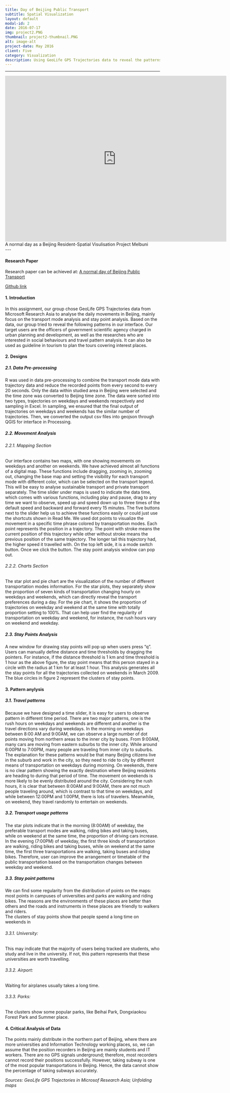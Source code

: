```yaml
---
title: Day of Beijing Public Transport
subtitle: Spatial Visualization
layout: default
modal-id: 2
date: 2016-07-17
img: project2.PNG
thumbnail: project2-thumbnail.PNG
alt: image-alt
project-date: May 2016
client: Five
category: Visualization
description: Using GeoLife GPS Trajectories data to reveal the patterns of Beijing residents movements in the temporal and spatial dimensions.</br> Thanks to team members, Haoyu Pang, Cheng Li, Kaiming Sun.
---
```


---
<iframe width="720" height="540" src="https://www.youtube.com/embed/c_u1-snYJc0" frameborder="0" allow="accelerometer; autoplay; encrypted-media; gyroscope; picture-in-picture" allowfullscreen></iframe>
<figcaption class="caption">A normal day as a Beijing Resident-Spatial Visulisation Project Melbuni</figcaption>
---

#### Research Paper
Research paper can be achieved at:
[A normal day of Beijing Public Transport](https://github.com/JoyceWufm/joycewufm.github.io/blob/master/docs/A%20Normal%20Day%20of%20Beijing%20Traffic-Spatial%20Visualisation.pdf)

[Github link](https://github.com/JoyceWufm/Spatial-visualisation)

#### 1. Introduction  

In this assignment, our group chose GeoLife GPS Trajectories data from Microsoft Research Asia to analyse the daily movements in Beijing, mainly focus on the transport mode analysis and stay point analysis. Based on the data, our group tried to reveal the following patterns in our interface. Our target users are the officers of government scientific agency charged in urban planning and development, as well as the researches who are interested in social behaviours and travel pattern analysis. It can also be used as guideline in tourism to plan the tours covering interest places.

#### 2. Designs
##### 2.1. Data Pre-processing
R was used in data pre-processing to combine the transport mode data with trajectory data and reduce the recorded points from every second to every 20 seconds. Only the data within studied area in Beijing were selected and the time zone was converted to Beijing time zone. The data were sorted into two types, trajectories on weekdays and weekends respectively and sampling in Excel. In sampling, we ensured that the final output of trajectories on weekdays and weekends has the similar number of trajectories. Then, we converted the output csv files into geojson through QGIS for interface in Processing.

##### 2.2. Movement Analysis
###### 2.2.1. Mapping Section
Our interface contains two maps, with one showing movements on weekdays and another on weekends. We have achieved almost all functions of a digital map. These functions include dragging, zooming in, zooming out, changing the base map and setting the visibility for each transport mode with different color, which can be selected on the transport legend. This will be easy to analyse sustainable transport and private transport separately. The time slider under maps is used to indicate the data time, which comes with various functions, including play and pause, drag to any time we want to observe, speed up and speed down up to three times of the default speed and backward and forward every 15 minutes. The five buttons next to the slider help us to achieve these functions easily or could just use the shortcuts shown in Read Me. We used dot points to visualize the movement in a specific time phrase colored by transportation modes. Each point represents the position in a trajectory. The point with stroke means the current position of this trajectory while other without stroke means the previous position of the same trajectory. The longer tail this trajectory had, the higher speed it travelled with. On the top left side, it is a mode switch button. Once we click the button. The stay point analysis window can pop out.
###### 2.2.2. Charts Section
The star plot and pie chart are the visualization of the number of different transportation modes information. For the star plots, they separately show the proportion of seven kinds of transportation changing hourly on weekdays and weekends, which can directly reveal the transport preferences during a day. For the pie chart, it shows the proportion of trajectories on weekday and weekend at the same time with totally proportion setting to 100%. That can help user find the regularity of transportation on weekday and weekend, for instance, the rush hours vary on weekend and weekday.
##### 2.3. Stay Points Analysis
A new window for drawing stay points will pop up when users press “q”. Users can manually define distance and time thresholds by dragging the pointers. For instance, if the distance threshold is 1 km and time threshold is 1 hour as the above figure, the stay point means that this person stayed in a circle with the radius at 1 km for at least 1 hour. This analysis generates all the stay points for all the trajectories collected on weekends in March 2009. The blue circles in figure 2 represent the clusters of stay points.

#### 3. Pattern anylysis  
##### 3.1. Travel patterns  
Because we have designed a time slider, it is easy for users to observe pattern in different time period. There
are two major patterns, one is the rush hours on weekdays and weekends are different and another is the travel
directions vary during weekdays. In the morning on weekdays between 8:00 AM and 9:00AM, we can observe
a large number of dot points moving from northern areas to the inner city by buses. From 9:00AM, many cars
are moving from eastern suburbs to the inner city. While around 6:00PM to 7:00PM, many people are traveling
from inner city to suburbs. The explanation for these patterns would be that many Beijing citizens live in the
suburb and work in the city, so they need to ride to city by different means of transportation on weekdays during
morning. On weekends, there is no clear pattern showing the exactly destination where Beijing residents are
heading to during that period of time. The movement on weekends is more likely to be evenly distributed around
the city. Considering the rush hours, it is clear that between 8:00AM and 9:00AM, there are not much people
traveling around, which is contrast to that time on weekdays, and while between 12:00PM and 1:00PM, there is
lots of travelers. Meanwhile, on weekend, they travel randomly to entertain on weekends.  
##### 3.2. Transport usage patterns  
The star plots indicate that in the morning (8:00AM) of weekday, the preferable transport modes are walking,
riding bikes and taking buses, while on weekend at the same time, the proportion of driving cars increase. In the
evening (7:00PM) of weekday, the first three kinds of transportation are walking, riding bikes and taking buses,
while on weekend at the same time, the first three transportations are walking, taking buses and riding bikes.
Therefore, user can improve the arrangement or timetable of the public transportation based on the transportation
changes between weekday and weekend.  
##### 3.3. Stay point patterns  
We can find some regularity from the distribution of points on the maps: most points in campuses of universities
and parks are walking and riding bikes. The reasons are the environments of these places are better than others
and the roads and instruments in these places are friendly to walkers and riders.  
The clusters of stay points show that people spend a long time on weekends in  
###### 3.3.1. University: 
This may indicate that the majority of users being tracked are students, who study and live in the university. If not, this pattern represents that these universities are worth travelling.  
###### 3.3.2. Airport: 
Waiting for airplanes usually takes a long time.  
###### 3.3.3. Parks: 
The clusters show some popular parks, like Beihai Park, Dongxiaokou Forest Park and Summer place.  

#### 4. Critical Analysis of Data
The points mainly distribute in the northern part of Beijing, where there are more universities and Information Technology working places, so, we can assume that the position recorders in Beijing are mainly students and IT workers. There are no GPS signals underground; therefore, most recorders cannot record their positions successfully. However, taking subway is one of the most popular transportations in Beijing. Hence, the data cannot show the percentage of taking subways accurately.

_Sources: GeoLife GPS Trajectories in Microsof Research Asia; Unfolding maps_
